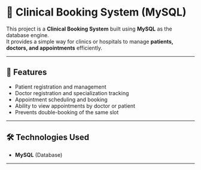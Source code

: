 # 🏥 Clinical Booking System (MySQL)

This project is a **Clinical Booking System** built using **MySQL** as the database engine.  
It provides a simple way for clinics or hospitals to manage **patients, doctors, and appointments** efficiently.  

---

## 🚀 Features
- Patient registration and management  
- Doctor registration and specialization tracking  
- Appointment scheduling and booking  
- Ability to view appointments by doctor or patient  
- Prevents double-booking of the same slot  

---

## 🛠️ Technologies Used
- **MySQL** (Database)  


---



